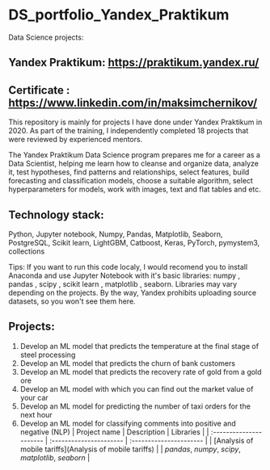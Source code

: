 # DS_portfolio_Yandex_Praktikum
Data Science projects:
## Yandex Praktikum: https://praktikum.yandex.ru/
## Certificate : https://www.linkedin.com/in/maksimchernikov/

This repository is mainly for projects I have done under Yandex Praktikum in 2020. As part of the training, I independently completed 18 projects that were reviewed by experienced mentors.

The Yandex Praktikum Data Science program prepares me for a career as a Data Scientist, helping me learn how to cleanse and organize data, analyze it, test hypotheses, find patterns and relationships, select features, build forecasting and classification models, choose a suitable algorithm, select hyperparameters for models, work with images, text and flat tables and etc.

## Technology stack: 
Python, Jupyter notebook, Numpy, Pandas, Matplotlib, Seaborn, PostgreSQL, Scikit learn, LightGBM, Catboost, Keras, PyTorch, pymystem3, collections

Tips: If you want to run this code localy, I would recomend you to install Anaconda and use Jupyter Notebook with it's basic libraries: numpy , pandas , scipy , scikit learn , matplotlib , seaborn. Libraries may vary depending on the projects. By the way, Yandex prohibits uploading source datasets, so you won't see them here. 


## Projects:

1) Develop an ML model that predicts the temperature at the final stage of steel processing
2) Develop an ML model that predicts the churn of bank customers
3) Develop an ML model that predicts the recovery rate of gold from a gold ore
4) Develop an ML model with which you can find out the market value of your car
5) Develop an ML model for predicting the number of taxi orders for the next hour
6) Develop an ML model for classifying comments into positive and negative (NLP)
| Project name | Description | Libraries | 
| :---------------------- | :---------------------- | :---------------------- |
| [Аnalysis of mobile tariffs](Аnalysis of mobile tariffs) |  | *pandas*, *numpy*, *scipy*, *matplotlib*, *seaborn* |

